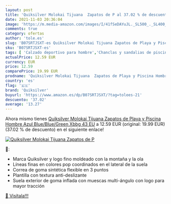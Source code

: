 ```yaml
---
layout: post
title: 'Quiksilver Molokai Tijuana  Zapatos de P al 37.02 % de descuento'
date: 2021-11-03 20:36:04
image: 'https://m.media-amazon.com/images/I/41fSeDAYuJL._SL500_._SL400_.jpg'
comments: true
category: ofertas
author: 'tole.es'
slug: 'B07SRTJSXT-es Quiksilver Molokai Tijuana Zapatos de Playa y Piscina...'
sku: 'B07SRTJSXT-es'
tags: [ 'Calzado deportivo para hombre','Chanclas y sandalias de piscina para hombre','Zapatillas y calzado deportivo para hombre','Zapatos','Zapatos para hombre','Zapatos y complementos','quiksilver','zapatos', ]
actualPrice: 12.59 EUR
currency: EUR
price: 12.59
comparePrice: 19.99 EUR
prodname: 'Quiksilver Molokai Tijuana  Zapatos de Playa y Piscina Hombre  Azul  Blue/Blue/Green Xbbg   43 EU'
country: 'es'
flag: '🇪🇸'
brand: 'Quiksilver'
buyurl: 'https://www.amazon.es/dp/B07SRTJSXT/?tag=tolees-21'
descuento: '37.02'
average: '13.27'
---
```


Ahora mismo tienes [Quiksilver Molokai Tijuana  Zapatos de Playa y Piscina Hombre  Azul  Blue/Blue/Green Xbbg   43 EU](https://www.amazon.es/dp/B07SRTJSXT/?tag=tolees-21) a 12.59 EUR (original: 19.99 EUR) (37.02 %  de descuento) en el siguiente enlace!

[![Quiksilver Molokai Tijuana  Zapatos de P](https://m.media-amazon.com/images/I/41fSeDAYuJL._SL500_._SL400_.jpg)](https://www.amazon.es/dp/B07SRTJSXT/?tag=tolees-21)

🔎:

- Marca Quiksilver y logo fino moldeado con la montaña y la ola
- Líneas finas en colores pop coordinados en el lateral de la suela
- Correa de goma sintética flexible en 3 puntos
- Plantilla con textura anti-deslizante
- Suela exterior de goma inflada con muescas multi-ángulo con logo para mayor tracción

[🛒 Visítala!!!](https://www.amazon.es/dp/B07SRTJSXT/?tag=tolees-21)

